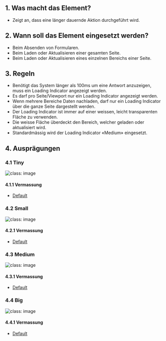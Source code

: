 ## 1. Was macht das Element?
* Zeigt an, dass eine länger dauernde Aktion durchgeführt wird.

## 2. Wann soll das Element eingesetzt werden?
* Beim Absenden von Formularen.
* Beim Laden oder Aktualisieren einer gesamten Seite.
* Beim Laden oder Aktualisieren eines einzelnen Bereichs einer Seite.

## 3. Regeln
* Benötigt das System länger als 100ms um eine Antwort anzuzeigen, muss ein Loading Indicator angezeigt werden.
* Es darf pro Seite/Viewport nur ein Loading Indicator angezeigt werden.
* Wenn mehrere Bereiche Daten nachladen, darf nur ein Loading Indicator über die ganze Seite dargestellt werden.
* Der Loading Indicator ist immer auf einer weissen, leicht transparenten Fläche zu verwenden.
* Die weisse Fläche überdeckt den Bereich, welcher geladen oder aktualisiert wird.
* Standardmässig wird der Loading Indicator «Medium» eingesetzt.

## 4. Ausprägungen
### 4.1 Tiny
![](https://raw.githubusercontent.com/sbb-design-systems/sbb-design-system/master/webapp/components/loading-indicator/images/we12_loadingindicator_tiny.png 'class: image')


#### 4.1.1 Vermassung
*   [Default](https://sbb.invisionapp.com/d/main#/console/15744722/327015704/inspect)

### 4.2 Small
![](https://raw.githubusercontent.com/sbb-design-systems/sbb-design-system/master/webapp/components/loading-indicator/images/we12_loadingindicator_small.png 'class: image')


#### 4.2.1 Vermassung
*   [Default](https://sbb.invisionapp.com/d/main#/console/15744722/327015705/inspect)

### 4.3 Medium 
![](https://raw.githubusercontent.com/sbb-design-systems/sbb-design-system/master/webapp/components/loading-indicator/images/we12_loadingindicator_medium.png 'class: image')


#### 4.3.1 Vermassung
*   [Default](https://sbb.invisionapp.com/d/main#/console/15744722/327015706/inspect)



### 4.4 Big
![](https://raw.githubusercontent.com/sbb-design-systems/sbb-design-system/master/webapp/components/loading-indicator/images/we12_loadingindicator_big.png 'class: image')

#### 4.4.1 Vermassung
*   [Default](https://sbb.invisionapp.com/d/main#/console/15744722/327015707/inspect)
